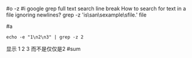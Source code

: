 #o
-z
#i
google grep  full text search line break
How to search for text in a file ignoring newlines?
grep -z 'is\san\sexample\sfile.' file

#a
```
echo -e "1\n2\n3" | grep -z 2
```
显示
1
2
3
而不是仅仅是2
#sum

